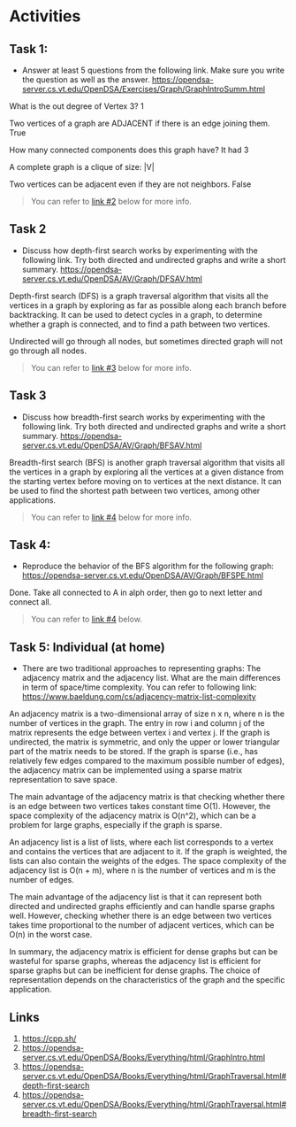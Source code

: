 # Activities

## Task 1:

- Answer at least 5 questions from the following link. Make sure you write the question as well as the answer.
  https://opendsa-server.cs.vt.edu/OpenDSA/Exercises/Graph/GraphIntroSumm.html
 
What is the out degree of Vertex 3?
1

Two vertices of a graph are ADJACENT if there is an edge joining them.
True

How many connected components does this graph have?
It had 3

A complete graph is a clique of size:
|V|

Two vertices can be adjacent even if they are not neighbors.
False

> You can refer to [link #2](#links) below for more info.

## Task 2

- Discuss how depth-first search works by experimenting with the following link. Try both directed and undirected graphs and write a short summary.
  https://opendsa-server.cs.vt.edu/OpenDSA/AV/Graph/DFSAV.html

Depth-first search (DFS) is a graph traversal algorithm that visits all the vertices in a graph by exploring as far as possible along each branch before backtracking. It can be used to detect cycles in a graph, to determine whether a graph is connected, and to find a path between two vertices.

Undirected will go through all nodes, but sometimes directed graph will not go through all nodes.

> You can refer to [link #3](#links) below for more info.

## Task 3

- Discuss how breadth-first search works by experimenting with the following link. Try both directed and undirected graphs and write a short summary.
  https://opendsa-server.cs.vt.edu/OpenDSA/AV/Graph/BFSAV.html

Breadth-first search (BFS) is another graph traversal algorithm that visits all the vertices in a graph by exploring all the vertices at a given distance from the starting vertex before moving on to vertices at the next distance. It can be used to find the shortest path between two vertices, among other applications.

> You can refer to [link #4](#links) below for more info.

## Task 4:

- Reproduce the behavior of the BFS algorithm for the following graph:
  https://opendsa-server.cs.vt.edu/OpenDSA/AV/Graph/BFSPE.html

Done. Take all connected to A in alph order, then go to next letter and connect all.

> You can refer to [link #4](#links) below.

## Task 5: Individual (at home)

- There are two traditional approaches to representing graphs: The adjacency matrix and the adjacency list. What are the main differences in term of space/time complexity. You can refer to following link:
  https://www.baeldung.com/cs/adjacency-matrix-list-complexity

An adjacency matrix is a two-dimensional array of size n x n, where n is the number of vertices in the graph. The entry in row i and column j of the matrix represents the edge between vertex i and vertex j. If the graph is undirected, the matrix is symmetric, and only the upper or lower triangular part of the matrix needs to be stored. If the graph is sparse (i.e., has relatively few edges compared to the maximum possible number of edges), the adjacency matrix can be implemented using a sparse matrix representation to save space.

The main advantage of the adjacency matrix is that checking whether there is an edge between two vertices takes constant time O(1). However, the space complexity of the adjacency matrix is O(n^2), which can be a problem for large graphs, especially if the graph is sparse.

An adjacency list is a list of lists, where each list corresponds to a vertex and contains the vertices that are adjacent to it. If the graph is weighted, the lists can also contain the weights of the edges. The space complexity of the adjacency list is O(n + m), where n is the number of vertices and m is the number of edges.

The main advantage of the adjacency list is that it can represent both directed and undirected graphs efficiently and can handle sparse graphs well. However, checking whether there is an edge between two vertices takes time proportional to the number of adjacent vertices, which can be O(n) in the worst case.

In summary, the adjacency matrix is efficient for dense graphs but can be wasteful for sparse graphs, whereas the adjacency list is efficient for sparse graphs but can be inefficient for dense graphs. The choice of representation depends on the characteristics of the graph and the specific application.

## Links

1. https://cpp.sh/
2. https://opendsa-server.cs.vt.edu/OpenDSA/Books/Everything/html/GraphIntro.html
3. https://opendsa-server.cs.vt.edu/OpenDSA/Books/Everything/html/GraphTraversal.html#depth-first-search
4. https://opendsa-server.cs.vt.edu/OpenDSA/Books/Everything/html/GraphTraversal.html#breadth-first-search
